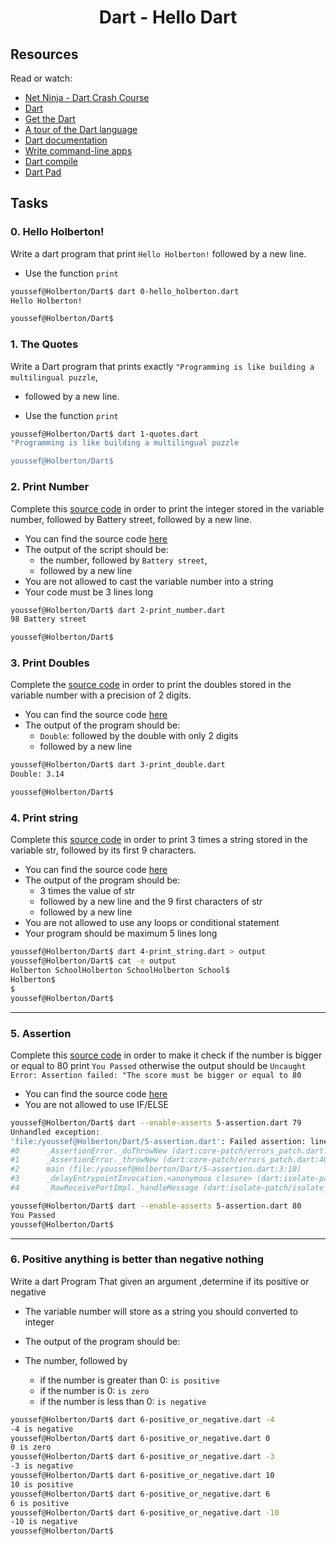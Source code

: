 <h1 align="center">Dart - Hello Dart</h1>

<h2>
  Resources
</h2>

Read or watch:
* [Net Ninja - Dart Crash Course](https://www.youtube.com/watch?v=QGqMJzywasg&list=PL4cUxeGkcC9iVGY3ppchN9kIauln8IiEh)
* [Dart](https://dart.dev/overview)
* [Get the Dart](https://dart.dev/get-dart)
* [A tour of the Dart language](https://dart.dev/language)
* [Dart documentation](https://dart.dev/guides)
* [Write command-line apps](https://dart.dev/tutorials/server/cmdline)
* [Dart compile](https://dart.dev/tools/dart-compile)
* [Dart Pad](https://dartpad.dev/?)

<h2>
  Tasks
</h2>

### 0. Hello Holberton!
Write a dart program that print `Hello Holberton!` followed by a new line.

- Use the function `print`
```sh
youssef@Holberton/Dart$ dart 0-hello_holberton.dart
Hello Holberton!

youssef@Holberton/Dart$
```

### 1. The Quotes
Write a Dart program that prints exactly `"Programming is like building a multilingual puzzle`,

- followed by a new line.

- Use the function `print`
```sh
youssef@Holberton/Dart$ dart 1-quotes.dart
"Programming is like building a multilingual puzzle

youssef@Holberton/Dart$
```


### 2. Print Number
Complete this [source code](https://s3.eu-west-3.amazonaws.com/hbtn.intranet/uploads/misc/2022/4/cd4e50dbcd9a9b6e40556d98f77e7c35315d0e45.dart?X-Amz-Algorithm=AWS4-HMAC-SHA256&X-Amz-Credential=AKIA4MYA5JM5DUTZGMZG%2F20240212%2Feu-west-3%2Fs3%2Faws4_request&X-Amz-Date=20240212T205608Z&X-Amz-Expires=86400&X-Amz-SignedHeaders=host&X-Amz-Signature=ff6ff84f610c7bda1faae8e4c67910d33b75d99cfc19314a8534d5fef69bac78) in order to print the integer stored in the variable number, followed by Battery street, followed by a new line.

- You can find the source code [here](https://s3.eu-west-3.amazonaws.com/hbtn.intranet/uploads/misc/2022/4/cd4e50dbcd9a9b6e40556d98f77e7c35315d0e45.dart?X-Amz-Algorithm=AWS4-HMAC-SHA256&X-Amz-Credential=AKIA4MYA5JM5DUTZGMZG%2F20240212%2Feu-west-3%2Fs3%2Faws4_request&X-Amz-Date=20240212T205631Z&X-Amz-Expires=86400&X-Amz-SignedHeaders=host&X-Amz-Signature=0ecc8e7586d763e220f39ce34558f9c4edab46c933a9710938b85ae408cdf2df)
- The output of the script should be:
  - the number, followed by `Battery street`,
  - followed by a new line
- You are not allowed to cast the variable number into a string
- Your code must be 3 lines long
```sh
youssef@Holberton/Dart$ dart 2-print_number.dart
98 Battery street

youssef@Holberton/Dart$
```

### 3. Print Doubles
Complete the [source code](https://s3.eu-west-3.amazonaws.com/hbtn.intranet/uploads/misc/2022/4/051815b2558a755331852082a54a55c046eecbe1.dart?X-Amz-Algorithm=AWS4-HMAC-SHA256&X-Amz-Credential=AKIA4MYA5JM5DUTZGMZG%2F20240212%2Feu-west-3%2Fs3%2Faws4_request&X-Amz-Date=20240212T210949Z&X-Amz-Expires=86400&X-Amz-SignedHeaders=host&X-Amz-Signature=bd8f03bddf259b24512e12e600d50e38af6fbb8da788ae20a20bc676a0b06ca3) in order to print the doubles stored in the variable number with a precision of 2 digits.

- You can find the source code [here](https://s3.eu-west-3.amazonaws.com/hbtn.intranet/uploads/misc/2022/4/051815b2558a755331852082a54a55c046eecbe1.dart?X-Amz-Algorithm=AWS4-HMAC-SHA256&X-Amz-Credential=AKIA4MYA5JM5DUTZGMZG%2F20240212%2Feu-west-3%2Fs3%2Faws4_request&X-Amz-Date=20240212T210949Z&X-Amz-Expires=86400&X-Amz-SignedHeaders=host&X-Amz-Signature=bd8f03bddf259b24512e12e600d50e38af6fbb8da788ae20a20bc676a0b06ca3)
- The output of the program should be:
  - `Double`: followed by the double with only 2 digits
  - followed by a new line
```sh
youssef@Holberton/Dart$ dart 3-print_double.dart
Double: 3.14

youssef@Holberton/Dart$
```


### 4. Print string
Complete this [source code](https://s3.eu-west-3.amazonaws.com/hbtn.intranet/uploads/misc/2022/4/eee3f8d0682099ca65dd48eacfb636114eb2bdcf.dart?X-Amz-Algorithm=AWS4-HMAC-SHA256&X-Amz-Credential=AKIA4MYA5JM5DUTZGMZG%2F20240212%2Feu-west-3%2Fs3%2Faws4_request&X-Amz-Date=20240212T211120Z&X-Amz-Expires=86400&X-Amz-SignedHeaders=host&X-Amz-Signature=a159cd4da93326673093080901010bed6fa4bdaea11b28c7dc99aa8d684e3f03) in order to print 3 times a string stored in the variable str, followed by its first 9 characters.

- You can find the source code [here](https://s3.eu-west-3.amazonaws.com/hbtn.intranet/uploads/misc/2022/4/eee3f8d0682099ca65dd48eacfb636114eb2bdcf.dart?X-Amz-Algorithm=AWS4-HMAC-SHA256&X-Amz-Credential=AKIA4MYA5JM5DUTZGMZG%2F20240212%2Feu-west-3%2Fs3%2Faws4_request&X-Amz-Date=20240212T211120Z&X-Amz-Expires=86400&X-Amz-SignedHeaders=host&X-Amz-Signature=a159cd4da93326673093080901010bed6fa4bdaea11b28c7dc99aa8d684e3f03)
- The output of the program should be:
  - 3 times the value of str
  - followed by a new line and the 9 first characters of str
  - followed by a new line
- You are not allowed to use any loops or conditional statement
- Your program should be maximum 5 lines long
```sh
youssef@Holberton/Dart$ dart 4-print_string.dart > output
youssef@Holberton/Dart$ cat -e output
Holberton SchoolHolberton SchoolHolberton School$
Holberton$
$
youssef@Holberton/Dart$
```


---

### 5. Assertion
Complete this [source code](https://s3.eu-west-3.amazonaws.com/hbtn.intranet/uploads/misc/2022/4/ce138aade1ae35689b202d8ddba3280e0b476bf5.dart?X-Amz-Algorithm=AWS4-HMAC-SHA256&X-Amz-Credential=AKIA4MYA5JM5DUTZGMZG%2F20240212%2Feu-west-3%2Fs3%2Faws4_request&X-Amz-Date=20240212T211244Z&X-Amz-Expires=86400&X-Amz-SignedHeaders=host&X-Amz-Signature=408ba9448eac72fdf286599813cab9b60fa505094ceb6eb1c32cc4a7f8670bab) in order to make it check if the number is bigger or equal to 80 print `You Passed` otherwise the output should be `Uncaught Error: Assertion failed: "The score must be bigger or equal to 80`

- You can find the source code [here](https://s3.eu-west-3.amazonaws.com/hbtn.intranet/uploads/misc/2022/4/ce138aade1ae35689b202d8ddba3280e0b476bf5.dart?X-Amz-Algorithm=AWS4-HMAC-SHA256&X-Amz-Credential=AKIA4MYA5JM5DUTZGMZG%2F20240212%2Feu-west-3%2Fs3%2Faws4_request&X-Amz-Date=20240212T211244Z&X-Amz-Expires=86400&X-Amz-SignedHeaders=host&X-Amz-Signature=408ba9448eac72fdf286599813cab9b60fa505094ceb6eb1c32cc4a7f8670bab)
- You are not allowed to use IF/ELSE
```sh
youssef@Holberton/Dart$ dart --enable-asserts 5-assertion.dart 79
Unhandled exception:
'file:/youssef@Holberton/Dart/5-assertion.dart': Failed assertion: line 3 pos 10: 'nb >= 80': The score must be bigger or equal to 80
#0      _AssertionError._doThrowNew (dart:core-patch/errors_patch.dart:51:61)
#1      _AssertionError._throwNew (dart:core-patch/errors_patch.dart:40:5)
#2      main (file:/youssef@Holberton/Dart/5-assertion.dart:3:10)
#3      _delayEntrypointInvocation.<anonymous closure> (dart:isolate-patch/isolate_patch.dart:295:32)
#4      _RawReceivePortImpl._handleMessage (dart:isolate-patch/isolate_patch.dart:192:12)

youssef@Holberton/Dart$ dart --enable-asserts 5-assertion.dart 80
You Passed
youssef@Holberton/Dart$
```

---

### 6. Positive anything is better than negative nothing
Write a dart Program That given an argument ,determine if its positive or negative

- The variable number will store as a string you should converted to integer
- The output of the program should be:
- The number, followed by

  - if the number is greater than 0: `is positive`
  - if the number is 0: `is zero`
  - if the number is less than 0: `is negative`
```sh
youssef@Holberton/Dart$ dart 6-positive_or_negative.dart -4
-4 is negative
youssef@Holberton/Dart$ dart 6-positive_or_negative.dart 0
0 is zero
youssef@Holberton/Dart$ dart 6-positive_or_negative.dart -3
-3 is negative
youssef@Holberton/Dart$ dart 6-positive_or_negative.dart 10
10 is positive
youssef@Holberton/Dart$ dart 6-positive_or_negative.dart 6
6 is positive
youssef@Holberton/Dart$ dart 6-positive_or_negative.dart -10
-10 is negative
youssef@Holberton/Dart$
```
